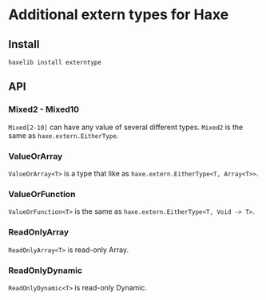 # Additional extern types for Haxe

## Install
```
haxelib install externtype
```

## API
### Mixed2 - Mixed10
`Mixed[2-10]` can have any value of several different types.
`Mixed2` is the same as `haxe.extern.EitherType`.

### ValueOrArray
`ValueOrArray<T>` is a type that like as `haxe.extern.EitherType<T, Array<T>>`.

### ValueOrFunction
`ValueOrFunction<T>` is the same as `haxe.extern.EitherType<T, Void -> T>`.

### ReadOnlyArray
`ReadOnlyArray<T>` is read-only Array<T>.

### ReadOnlyDynamic
`ReadOnlyDynamic<T>` is read-only Dynamic<T>.
